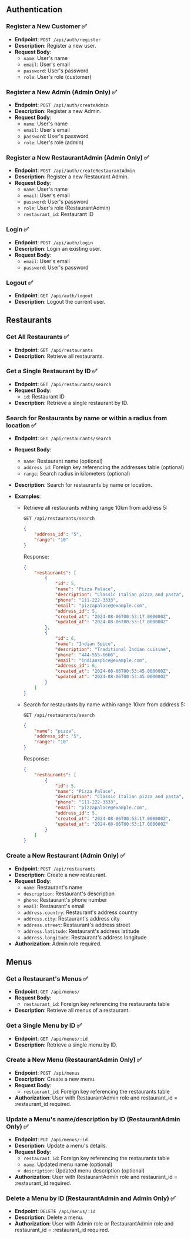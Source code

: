 ## Authentication

### Register a New Customer ✅

-   **Endpoint**: `POST /api/auth/register`
-   **Description**: Register a new user.
-   **Request Body**:
    -   `name`: User's name
    -   `email`: User's email
    -   `password`: User's password
    -   `role`: User's role (customer)

### Register a New Admin (Admin Only) ✅

-   **Endpoint**: `POST /api/auth/createAdmin`
-   **Description**: Register a new Admin.
-   **Request Body**:
    -   `name`: User's name
    -   `email`: User's email
    -   `password`: User's password
    -   `role`: User's role (admin)

### Register a New RestaurantAdmin (Admin Only) ✅

-   **Endpoint**: `POST /api/auth/createRestaurantAdmin`
-   **Description**: Register a new Restaurant Admin.
-   **Request Body**:
    -   `name`: User's name
    -   `email`: User's email
    -   `password`: User's password
    -   `role`: User's role (RestaurantAdmin)
    -   `restaurant_id`: Restaurant ID

### Login ✅

-   **Endpoint**: `POST /api/auth/login`
-   **Description**: Login an existing user.
-   **Request Body**:
    -   `email`: User's email
    -   `password`: User's password

### Logout ✅

-   **Endpoint**: `GET /api/auth/logout`
-   **Description**: Logout the current user.

## Restaurants

### Get All Restaurants ✅

-   **Endpoint**: `GET /api/restaurants`
-   **Description**: Retrieve all restaurants.

### Get a Single Restaurant by ID ✅

-   **Endpoint**: `GET /api/restaurants/search`
-   **Request Body**:
    -   `id`: Restaurant ID
-   **Description**: Retrieve a single restaurant by ID.

### Search for Restaurants by name or within a radius from location ✅

-   **Endpoint**: `GET /api/restaurants/search`
-   **Request Body**:
    -   `name`: Restaurant name (optional)
    -   `address_id`: Foreign key referencing the addresses table (optional)
    -   `range`: Search radius in kilometers (optional)
-   **Description**: Search for restaurants by name or location.
-   **Examples**:

    -   Retrieve all restaurants withing range 10km from address 5:

        `GET /api/restaurants/search`

        ```json
        {
        	"address_id": "5",
        	"range": "10"
        }
        ```

        Response:

        ```json
        {
        	"restaurants": [
        		{
        			"id": 5,
        			"name": "Pizza Palace",
        			"description": "Classic Italian pizza and pasta",
        			"phone": "111-222-3333",
        			"email": "pizzapalace@example.com",
        			"address_id": 5,
        			"created_at": "2024-08-06T00:53:17.000000Z",
        			"updated_at": "2024-08-06T00:53:17.000000Z"
        		},
        		{
        			"id": 6,
        			"name": "Indian Spice",
        			"description": "Traditional Indian cuisine",
        			"phone": "444-555-6666",
        			"email": "indianspice@example.com",
        			"address_id": 6,
        			"created_at": "2024-08-06T00:53:45.000000Z",
        			"updated_at": "2024-08-06T00:53:45.000000Z"
        		}
        	]
        }
        ```

    -   Search for restaurants by name within range 10km from address 5:

        `GET /api/restaurants/search`

        ```json
        {
        	"name": "pizza",
        	"address_id": "5",
        	"range": "10"
        }
        ```

        Response:

        ```json
        {
        	"restaurants": [
        		{
        			"id": 5,
        			"name": "Pizza Palace",
        			"description": "Classic Italian pizza and pasta",
        			"phone": "111-222-3333",
        			"email": "pizzapalace@example.com",
        			"address_id": 5,
        			"created_at": "2024-08-06T00:53:17.000000Z",
        			"updated_at": "2024-08-06T00:53:17.000000Z"
        		}
        	]
        }
        ```

### Create a New Restaurant (Admin Only) ✅

-   **Endpoint**: `POST /api/restaurants`
-   **Description**: Create a new restaurant.
-   **Request Body**:
    -   `name`: Restaurant's name
    -   `description`: Restaurant's description
    -   `phone`: Restaurant's phone number
    -   `email`: Restaurant's email
    -   `address.country`: Restaurant's address country
    -   `address.city`: Restaurant's address city
    -   `address.street`: Restaurant's address street
    -   `address.latitude`: Restaurant's address latitude
    -   `address.longitude`: Restaurant's address longitude
-   **Authorization**: Admin role required.

## Menus

### Get a Restaurant's Menus ✅

-   **Endpoint**: `GET /api/menus/`
-   **Request Body**:
    -   `restaurant_id`: Foreign key referencing the restaurants table
-   **Description**: Retrieve all menus of a restaurant.

### Get a Single Menu by ID ✅

-   **Endpoint**: `GET /api/menus/:id`
-   **Description**: Retrieve a single menu by ID.

### Create a New Menu (RestaurantAdmin Only) ✅

-   **Endpoint**: `POST /api/menus`
-   **Description**: Create a new menu.
-   **Request Body**:
    -   `restaurant_id`: Foreign key referencing the restaurants table
-   **Authorization**: User with RestaurantAdmin role and restaurant_id = :restaurant_id required.

### Update a Menu's name/description by ID (RestaurantAdmin Only) ✅

-   **Endpoint**: `PUT /api/menus/:id`
-   **Description**: Update a menu's details.
-   **Request Body**:
    -   `restaurant_id`: Foreign key referencing the restaurants table
    -   `name`: Updated menu name (optional)
    -   `description`: Updated menu description (optional)
-   **Authorization**: User with RestaurantAdmin role and restaurant_id = :restaurant_id required.

### Delete a Menu by ID (RestaurantAdmin and Admin Only) ✅

-   **Endpoint**: `DELETE /api/menus/:id`
-   **Description**: Delete a menu.
-   **Authorization**: User with Admin role or RestaurantAdmin role and restaurant_id = :restaurant_id required.
